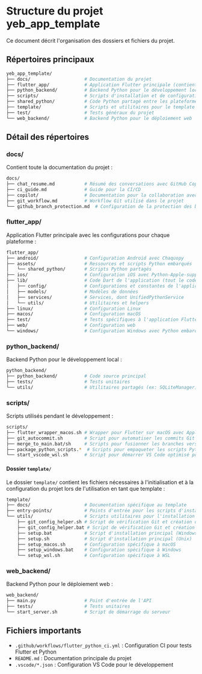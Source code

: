 <!--
RÉFÉRENCES CROISÉES:
- Ce fichier est référencé dans: [README.md:46, 89]
- Ce fichier est référencé dans: [template/bootstrap.sh:202]
- Ce fichier est référencé dans: [update_docs.sh:9]
-->

# Structure du projet yeb_app_template

Ce document décrit l'organisation des dossiers et fichiers du projet.

## Répertoires principaux

```bash
yeb_app_template/
├── docs/                    # Documentation du projet
├── flutter_app/             # Application Flutter principale (contient tout le code Dart)
├── python_backend/          # Backend Python pour le développement local
├── scripts/                 # Scripts d'installation et de configuration
├── shared_python/           # Code Python partagé entre les plateformes
├── template/                # Scripts et utilitaires pour le template
├── test/                    # Tests généraux du projet
└── web_backend/             # Backend Python pour le déploiement web
```

## Détail des répertoires

### docs/

Contient toute la documentation du projet :

```bash
docs/
├── chat_resume.md           # Résumé des conversations avec GitHub Copilot
├── ci_guide.md              # Guide pour la CI/CD
├── copilot/                 # Documentation pour la collaboration avec GitHub Copilot
├── git_workflow.md          # Workflow Git utilisé dans le projet
└── github_branch_protection.md  # Configuration de la protection des branches
```

### flutter_app/

Application Flutter principale avec les configurations pour chaque plateforme :

```bash
flutter_app/
├── android/                 # Configuration Android avec Chaquopy
├── assets/                  # Ressources et scripts Python embarqués
│   └── shared_python/       # Scripts Python partagés
├── ios/                     # Configuration iOS avec Python-Apple-support
├── lib/                     # Code Dart de l'application (tout le code Dart du projet)
│   ├── config/              # Configurations et constantes de l'application
│   ├── models/              # Modèles de données
│   ├── services/            # Services, dont UnifiedPythonService
│   └── utils/               # Utilitaires et helpers
├── linux/                   # Configuration Linux
├── macos/                   # Configuration macOS
├── test/                    # Tests spécifiques à l'application Flutter
├── web/                     # Configuration web
└── windows/                 # Configuration Windows avec Python embarqué
```

### python_backend/

Backend Python pour le développement local :

```bash
python_backend/
├── python_backend/          # Code source principal
├── tests/                   # Tests unitaires
└── utils/                   # Utilitaires partagés (ex: SQLiteManager)
```

### scripts/

Scripts utilisés pendant le développement :

```bash
scripts/
├── flutter_wrapper_macos.sh # Wrapper pour Flutter sur macOS avec Apple Silicon
├── git_autocommit.sh        # Script pour automatiser les commits Git
├── merge_to_main.bat/sh     # Scripts pour fusionner les branches vers main
├── package_python_scripts.*  # Scripts pour empaqueter les scripts Python
└── start_vscode_wsl.sh      # Script pour démarrer VS Code optimisé pour WSL
```

#### Dossier `template/`

Le dossier `template/` contient les fichiers nécessaires à l'initialisation et à la configuration du projet lors de l'utilisation en tant que template :

```bash
template/
├── docs/                    # Documentation spécifique au template
├── entry-points/            # Points d'entrée pour les scripts d'installation
└── utils/                   # Scripts utilitaires pour l'installation
    ├── git_config_helper.sh # Script de vérification Git et création de dépôt GitHub (Linux/macOS)
    ├── git_config_helper.bat # Script de vérification Git et création de dépôt GitHub (Windows)
    ├── setup.bat            # Script d'installation principal (Windows)
    ├── setup.sh             # Script d'installation principal (Unix)
    ├── setup_macos.sh       # Configuration spécifique à macOS
    ├── setup_windows.bat    # Configuration spécifique à Windows
    └── setup_wsl.sh         # Configuration spécifique à WSL
```

### web_backend/

Backend Python pour le déploiement web :

```bash
web_backend/
├── main.py                  # Point d'entrée de l'API
├── tests/                   # Tests unitaires
└── start_server.sh          # Script de démarrage du serveur
```

## Fichiers importants

- `.github/workflows/flutter_python_ci.yml` : Configuration CI pour tests Flutter et Python
- `README.md` : Documentation principale du projet
- `.vscode/*.json` : Configuration VS Code pour le développement

